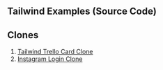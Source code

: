 ## Tailwind Examples (Source Code)

## Clones
1. [Tailwind Trello Card Clone](https://github.com/rrjoson/TailwindTrelloCardClone)
2. [Instagram Login Clone](https://codepen.io/rrjoson/pen/LYVdJML?editors=1000)

